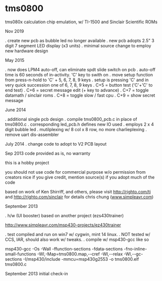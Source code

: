 tms0800
========
tms080x calculation chip emulation, w/ TI-1500 and Sinclair Scientific ROMs

Nov 2019

. create new pcb as bubble led no longer available
. new pcb adopts 2.5" 3 digit 7 segment LED display (x3 units)
. minimal source change to employ new hardware design

May 2015

. now does LPM4 auto-off, can eliminate spdt slide switch on pcb
. auto-off time is 60 seconds of in-activity. 'C' key to swith on
. move setup function from press-n-hold to 'C' + 5, 6, 7, 8, 9 keys
. setup is pressing 'C' and in very quick succession one of 6, 7, 8, 9 keys
. C+5 = button test ('C'+'C' to end test)
. C+6 = secret message edit (+ key to advance)
. C+7 = toggle datamath / sinclair roms
. C+8 = toggle slow / fast cpu
. C+9 = show secret message

June 2014

. additional single pcb design
. compile tms0800_pcb.c in place of tms0800.c
. corresponding led_pcb.h defines new IO used
. employs 2 x 4 digit bubble led
. mutilplexing w/ 8 col x 8 row, no more charlieplexing
. remove uart dis-assembler

July 2014
. change code to adopt to V2 PCB layout

Sep 2013
code provided as is, no warranty

this is a hobby project

you should not use code for commercial purpose w/o permission from creators
nice if you give credit, mention source(s) if you adopt much of the code

based on work of Ken Shirriff, and others, please visit
http://righto.com/ti and http://righto.com/sinclair for details
chris chung (www.simpleavr.com)

September 2013

. h/w (UI booster) based on another project (ezs430trainer)

http://www.simpleavr.com/msp430-projects/ez430trainer

. test compiled and run on win7 w/ cygwin, mint 14 linux.
. NOT tested w/ CCS, IAR, should also work w/ tweaks.
. compile w/ msp430-gcc like so

msp430-gcc -Os -Wall -ffunction-sections -fdata-sections -fno-inline-small-functions -Wl,-Map=tms0800.map,--cref -Wl,--relax -Wl,--gc-sections -I<your mpsgcc>/msp430/include -mmcu=msp430g2553 -o tms0800.elf tms0800.c

September 2013 initial check-in


